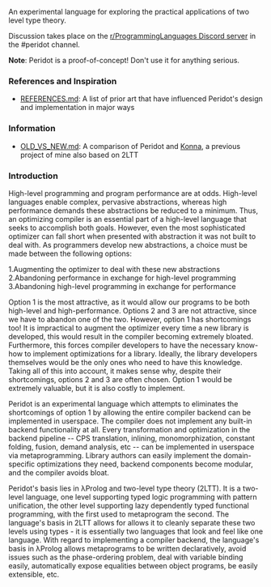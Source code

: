 An experimental language for exploring the practical applications of two level type theory.

Discussion takes place on the [r/ProgrammingLanguages Discord server](https://discord.gg/jFZ8JyUNtn) in the #peridot channel.

**Note**: Peridot is a proof-of-concept! Don't use it for anything serious.

### References and Inspiration

* [REFERENCES.md](./REFERENCES.md): A list of prior art that have influenced Peridot's design and implementation in major ways

### Information

* [OLD_VS_NEW.md](./notes/OLD_VS_NEW.md): A comparison of Peridot and [Konna](https://github.com/eashanhatti/konna), a previous project of mine also based on 2LTT

### Introduction

High-level programming and program performance are at odds. High-level languages enable complex, pervasive abstractions, whereas high performance demands these abstractions be reduced to a minimum. Thus, an optimizing compiler is an essential part of a high-level language that seeks to accomplish both goals. However, even the most sophisticated optimizer can fall short when presented with abstraction it was not built to deal with. As programmers develop new abstractions, a choice must be made between the following options:

1.Augmenting the optimizer to deal with these new abstractions
2.Abandoning performance in exchange for high-level programming
3.Abandoning high-level programming in exchange for performance

Option 1 is the most attractive, as it would allow our programs to be both high-level and high-performance. Options 2 and 3 are not attractive, since we have to abandon one of the two. However, option 1 has shortcomings too! It is impractical to augment the optimizer every time a new library is developed, this would result in the compiler becoming extremely bloated. Furthermore, this forces compiler developers to have the necessary know-how to implement optimizations for a library. Ideally, the library developers themselves would be the only ones who need to have this knowledge. Taking all of this into account, it makes sense why, despite their shortcomings, options 2 and 3 are often chosen. Option 1 would be extremely valuable, but it is also costly to implement.

Peridot is an experimental language which attempts to eliminates the shortcomings of option 1 by allowing the entire compiler backend can be implemented in userspace. The compiler does not implement any built-in backend functionality at all. Every transformation and optimization in the backend pipeline -- CPS translation, inlining, monomorphization, constant folding, fusion, demand analysis, etc -- can be implemented in userspace via metaprogramming. Library authors can easily implement the domain-specific optimizations they need, backend components become modular, and the compiler avoids bloat.

Peridot's basis lies in λProlog and two-level type theory (2LTT). It is a two-level language, one level supporting typed logic programming with pattern unification, the other level supporting lazy dependently typed functional programming, with the first used to metaprogram the second. The language's basis in 2LTT allows for allows it to cleanly separate these two levels using types - it is essentially two languages that look and feel like one language. With regard to implementing a compiler backend, the language's basis in λProlog allows metaprograms to be written declaratively, avoid issues such as the phase-ordering problem, deal with variable binding easily, automatically expose equalities between object programs, be easily extensible, etc.
